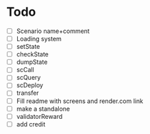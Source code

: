 # Todo  
- [ ] Scenario name+comment
- [ ] Loading system
- [ ] setState
- [ ] checkState
- [ ] dumpState
- [ ] scCall
- [ ] scQuery
- [ ] scDeploy
- [ ] transfer
- [ ] Fill readme with screens and render.com link
- [ ] make a standalone
- [ ] validatorReward
- [ ] add credit